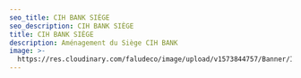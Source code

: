 ```yaml
---
seo_title: CIH BANK SIÈGE
seo_description: CIH BANK SIÈGE
title: CIH BANK SIÈGE
description: Aménagement du Siège CIH BANK
image: >-
  https://res.cloudinary.com/faludeco/image/upload/v1573844757/Banner/IMG_1144_ghqinw.jpg
---
```


